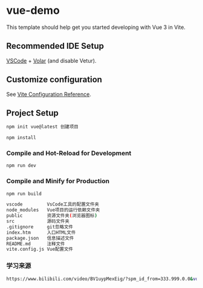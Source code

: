 # vue-demo

This template should help get you started developing with Vue 3 in Vite.

## Recommended IDE Setup

[VSCode](https://code.visualstudio.com/) + [Volar](https://marketplace.visualstudio.com/items?itemName=Vue.volar) (and disable Vetur).

## Customize configuration

See [Vite Configuration Reference](https://vitejs.dev/config/).

## Project Setup

```sh
npm init vue@latest 创建项目
```

```sh
npm install
```

### Compile and Hot-Reload for Development

```sh
npm run dev
```

### Compile and Minify for Production

```sh
npm run build
```

```sh
vscode         VsCode工具的配置文件夹
node_modules   Vue项目的运行依赖文件夹
public         资源文件夹(浏览器图标)
src            源码文件夹
.gitignore     git忽略文件
index.htm      入口HTML文件
package.json   信息描述文件
README.md      注释文件
vite.config.js Vue配置文件
```

### 学习来源
```sh
https://www.bilibili.com/video/BV1uypMexEig/?spm_id_from=333.999.0.0&vd_source=87e483c7c018da70d1d73f7d0fbeac6e

```


